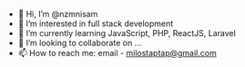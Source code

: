- 👋 Hi, I’m @nzmnisam
- 👀 I’m interested in full stack development
- 🌱 I’m currently learning JavaScript, PHP, ReactJS, Laravel
- 💞️ I’m looking to collaborate on ...
- 📫 How to reach me: email - milostaptap@gmail.com

<!---
nzmnisam/nzmnisam is a ✨ special ✨ repository because its `README.md` (this file) appears on your GitHub profile.
You can click the Preview link to take a look at your changes.
--->
